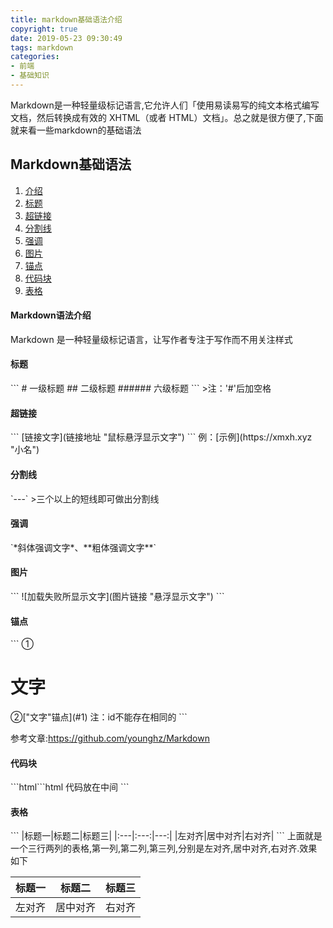```yaml
---
title: markdown基础语法介绍
copyright: true
date: 2019-05-23 09:30:49
tags: markdown
categories: 
- 前端
- 基础知识
---
```

Markdown是一种轻量级标记语言,它允许人们「使用易读易写的纯文本格式编写文档，然后转换成有效的 XHTML（或者 HTML）文档」。总之就是很方便了,下面就来看一些markdown的基础语法
<!-- more -->

## Markdown基础语法
1. [介绍](#0)
2. [标题](#1)
3. [超链接](#2)
4. [分割线](#3)
5. [强调](#4)
6. [图片](#5)
7. [锚点](#6)
8. [代码块](#7)
9. [表格](#8)
<h4 id="0">Markdown语法介绍</h4>
Markdown 是一种轻量级标记语言，让写作者专注于写作而不用关注样式
<h4 id="1">标题</h4>
```
#		一级标题
##		二级标题
######	六级标题
```
>注：'#'后加空格
<h4 id="2">超链接</h4>
```
[链接文字](链接地址 "鼠标悬浮显示文字")
```
例：[示例](https://xmxh.xyz "小名")
<h4 id="3">分割线</h4>
`---`
>三个以上的短线即可做出分割线
<h4 id="4">强调</h4>
`*斜体强调文字*、**粗体强调文字**`
<h4 id="5">图片</h4>
```
![加载失败所显示文字](图片链接 "悬浮显示文字")
```
<h4 id="6">锚点</h4>
```
①<h1 id="1">文字</h1>
②["文字"锚点](#1)
注：id不能存在相同的
```

参考文章:https://github.com/younghz/Markdown

<h4 id="7">代码块</h4>
```html
​```html
代码放在中间
```

<h4 id ="8">表格</h4>
```
|标题一|标题二|标题三|
|:---|:---:|---:|
|左对齐|居中对齐|右对齐|
```
上面就是一个三行两列的表格,第一列,第二列,第三列,分别是左对齐,居中对齐,右对齐.效果如下

| 标题一 |  标题二  | 标题三 |
| :----- | :------: | -----: |
| 左对齐 | 居中对齐 | 右对齐 |

